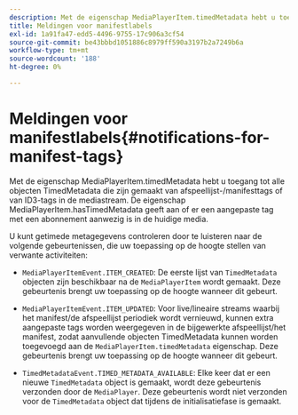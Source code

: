 ```yaml
---
description: Met de eigenschap MediaPlayerItem.timedMetadata hebt u toegang tot alle objecten TimedMetadata die zijn gemaakt van afspeellijst-/manifesttags of van ID3-tags in de mediastream. De eigenschap MediaPlayerItem.hasTimedMetadata geeft aan of er een aangepaste tag met een abonnement aanwezig is in de huidige media.
title: Meldingen voor manifestlabels
exl-id: 1a91fa47-edd5-4496-9755-17c906a3cf54
source-git-commit: be43bbbd1051886c8979ff590a3197b2a7249b6a
workflow-type: tm+mt
source-wordcount: '188'
ht-degree: 0%

---
```


# Meldingen voor manifestlabels{#notifications-for-manifest-tags}

Met de eigenschap MediaPlayerItem.timedMetadata hebt u toegang tot alle objecten TimedMetadata die zijn gemaakt van afspeellijst-/manifesttags of van ID3-tags in de mediastream. De eigenschap MediaPlayerItem.hasTimedMetadata geeft aan of er een aangepaste tag met een abonnement aanwezig is in de huidige media.

U kunt getimede metagegevens controleren door te luisteren naar de volgende gebeurtenissen, die uw toepassing op de hoogte stellen van verwante activiteiten:

* `MediaPlayerItemEvent.ITEM_CREATED`: De eerste lijst van `TimedMetadata` objecten zijn beschikbaar na de `MediaPlayerItem` wordt gemaakt. Deze gebeurtenis brengt uw toepassing op de hoogte wanneer dit gebeurt.

* `MediaPlayerItemEvent.ITEM_UPDATED`: Voor live/lineaire streams waarbij het manifest/de afspeellijst periodiek wordt vernieuwd, kunnen extra aangepaste tags worden weergegeven in de bijgewerkte afspeellijst/het manifest, zodat aanvullende objecten TimedMetadata kunnen worden toegevoegd aan de `MediaPlayerItem.timedMetadata` eigenschap. Deze gebeurtenis brengt uw toepassing op de hoogte wanneer dit gebeurt.

* `TimedMetadataEvent.TIMED_METADATA_AVAILABLE`: Elke keer dat er een nieuwe `TimedMetadata` object is gemaakt, wordt deze gebeurtenis verzonden door de `MediaPlayer`. Deze gebeurtenis wordt niet verzonden voor de `TimedMetadata` object dat tijdens de initialisatiefase is gemaakt.
